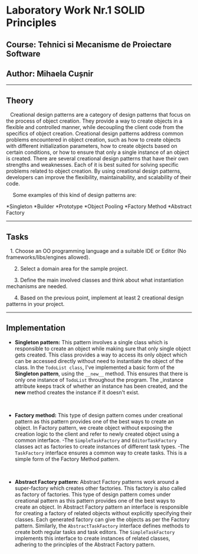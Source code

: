# Laboratory Work Nr.1 SOLID Principles
## Course: Tehnici si Mecanisme de Proiectare Software
## Author: Mihaela Cușnir
****
## Theory
  Creational design patterns are a category of design patterns that focus on the process of object creation. They provide a way to create objects in a flexible and controlled manner, 
  while decoupling the client code from the specifics of object creation. Creational design patterns address common problems encountered in object creation, such as how to create objects 
  with different initialization parameters, how to create objects based on certain conditions, or how to ensure that only a single instance of an object is created. There are several creational 
  design patterns that have their own strengths and weaknesses. Each of it is best suited for solving specific problems related to object creation. By using creational design patterns, 
  developers can improve the flexibility, maintainability, and scalability of their code.

   Some examples of this kind of design patterns are:

  *Singleton
  *Builder
  *Prototype
  *Object Pooling
  *Factory Method
  *Abstract Factory

****
## Tasks
    1. Choose an OO programming language and a suitable IDE or Editor (No frameworks/libs/engines allowed).

    2. Select a domain area for the sample project.

    3. Define the main involved classes and think about what instantiation mechanisms are needed.

    4. Based on the previous point, implement at least 2 creational design patterns in your project.

****
## Implementation
  * **Singleton pattern:**
This pattern involves a single class which is responsible to create an object while making sure that only single object gets created. 
This class provides a way to access its only object which can be accessed directly without need to instantiate the object of the class.
In the `TodoList class`, I've implemented a basic form of the **Singleton pattern**, using the `__new__` method. This ensures that there is only one instance of `TodoList` throughout the program.
The _instance attribute keeps track of whether an instance has been created, and the __new__ method creates the instance if it doesn't exist.
<br>

  * **Factory method:**
This type of design pattern comes under creational pattern as this pattern provides one of the best ways to create an object.
In Factory pattern, we create object without exposing the creation logic to the client and refer to newly created object using a common interface.
-The `SimpleTaskFactory` and `EditorTaskFactory` classes act as factories to create instances of different task types.
-The `TaskFactory` interface ensures a common way to create tasks. This is a simple form of the Factory Method pattern.
<br>

* **Abstract Factory pattern:**
Abstract Factory patterns work around a super-factory which creates other factories. This factory is also called as factory of factories.
This type of design pattern comes under creational pattern as this pattern provides one of the best ways to create an object.
In Abstract Factory pattern an interface is responsible for creating a factory of related objects without explicitly specifying their classes. Each generated factory can give the objects as per the Factory pattern.
Similarly, the `AbstractTaskFactory` interface defines methods to create both regular tasks and task editors.
The `SimpleTaskFactory` implements this interface to create instances of related classes, adhering to the principles of the Abstract Factory pattern.
 
